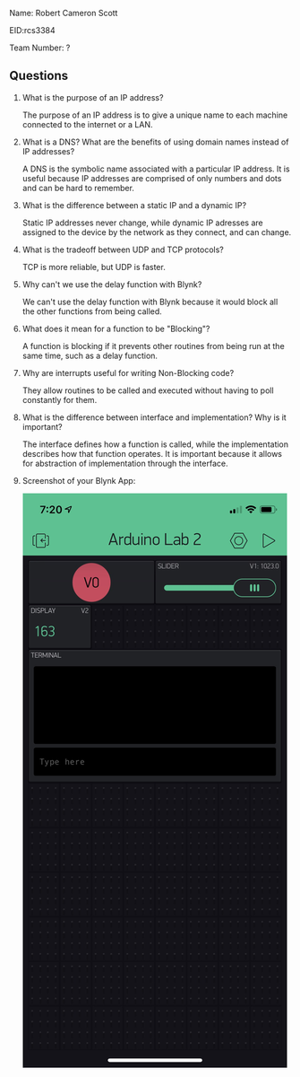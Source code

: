 Name: Robert Cameron Scott

EID:rcs3384

Team Number: ?

## Questions

1. What is the purpose of an IP address?

    The purpose of an IP address is to give a unique name to each machine connected to the internet or a LAN.

2. What is a DNS? What are the benefits of using domain names instead of IP addresses?

    A DNS is the symbolic name associated with a particular IP address. It is useful because IP addresses are comprised of only numbers and dots and can be hard to remember.

3. What is the difference between a static IP and a dynamic IP?

    Static IP addresses never change, while dynamic IP adresses are assigned to the device by the network as they connect, and can change.

4. What is the tradeoff between UDP and TCP protocols?

    TCP is more reliable, but UDP is faster.

5. Why can't we use the delay function with Blynk?

    We can't use the delay function with Blynk because it would block all the other functions from being called.

6. What does it mean for a function to be "Blocking"?

    A function is blocking if it prevents other routines from being run at the same time, such as a delay function.

7. Why are interrupts useful for writing Non-Blocking code?

    They allow routines to be called and executed without having to poll constantly for them.

8. What is the difference between interface and implementation? Why is it important?

   The interface defines how a function is called, while the implementation describes how that function operates. It is important because it allows for abstraction of implementation through the interface.

9. Screenshot of your Blynk App:

    ![your image here->](img/BlynkScreen.jpg)

